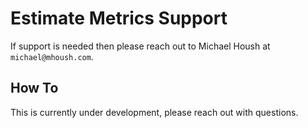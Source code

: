 # Estimate Metrics Support

If support is needed then please reach out to Michael Housh at `michael@mhoush.com`.

## How To

This is currently under development, please reach out with questions.
